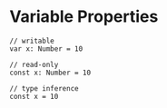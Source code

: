 # Variable Properties

```
// writable
var x: Number = 10

// read-only
const x: Number = 10

// type inference
const x = 10
```